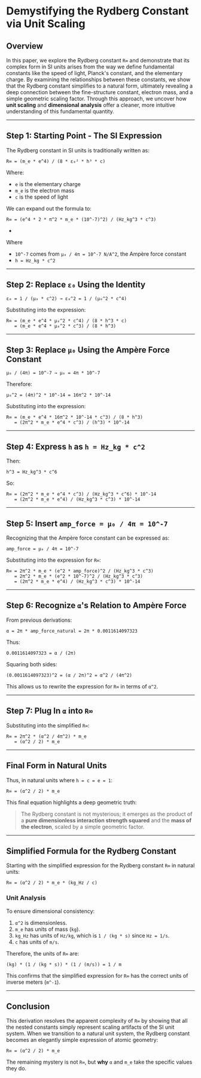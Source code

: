 # Demystifying the Rydberg Constant via Unit Scaling

## Overview  
In this paper, we explore the Rydberg constant `R∞` and demonstrate that its complex form in SI units arises from the way we define fundamental constants like the speed of light, Planck's constant, and the elementary charge. By examining the relationships between these constants, we show that the Rydberg constant simplifies to a natural form, ultimately revealing a deep connection between the fine-structure constant, electron mass, and a simple geometric scaling factor. Through this approach, we uncover how **unit scaling** and **dimensional analysis** offer a cleaner, more intuitive understanding of this fundamental quantity.

---

## Step 1: Starting Point - The SI Expression

The Rydberg constant in SI units is traditionally written as:

```
R∞ = (m_e * e^4) / (8 * ε₀² * h³ * c)
```

Where:
- `e` is the elementary charge  
- `m_e` is the electron mass  
- `c` is the speed of light  

We can expand out the formula to:

```
R∞ = (e^4 * 2 * π^2 * m_e * (10^-7)^2) / (Hz_kg^3 * c^3)
```

-

Where
- `10^-7` comes from `μ₀ / 4π = 10^-7 N/A^2`, the Ampère force constant
- `h = Hz_kg * c^2`  

---

## Step 2: Replace `ε₀` Using the Identity

```
ε₀ = 1 / (μ₀ * c^2) → ε₀^2 = 1 / (μ₀^2 * c^4)
```

Substituting into the expression:

```
R∞ = (m_e * e^4 * μ₀^2 * c^4) / (8 * h^3 * c)
   = (m_e * e^4 * μ₀^2 * c^3) / (8 * h^3)
```

---

## Step 3: Replace `μ₀` Using the Ampère Force Constant

```
μ₀ / (4π) = 10^-7 → μ₀ = 4π * 10^-7
```

Therefore:

```
μ₀^2 = (4π)^2 * 10^-14 = 16π^2 * 10^-14
```

Substituting into the expression:

```
R∞ = (m_e * e^4 * 16π^2 * 10^-14 * c^3) / (8 * h^3)
   = (2π^2 * m_e * e^4 * c^3) / (h^3) * 10^-14
```

---

## Step 4: Express `h` as `h = Hz_kg * c^2`

Then:

```
h^3 = Hz_kg^3 * c^6
```

So:

```
R∞ = (2π^2 * m_e * e^4 * c^3) / (Hz_kg^3 * c^6) * 10^-14
   = (2π^2 * m_e * e^4) / (Hz_kg^3 * c^3) * 10^-14
```

---

## Step 5: Insert `amp_force = μ₀ / 4π = 10^-7`

Recognizing that the Ampère force constant can be expressed as:

```
amp_force = μ₀ / 4π = 10^-7
```

Substituting into the expression for `R∞`:

```
R∞ = 2π^2 * m_e * (e^2 * amp_force)^2 / (Hz_kg^3 * c^3)
   = 2π^2 * m_e * (e^2 * 10^-7)^2 / (Hz_kg^3 * c^3)
   = (2π^2 * m_e * e^4) / (Hz_kg^3 * c^3) * 10^-14
```

---

## Step 6: Recognize `α`'s Relation to Ampère Force

From previous derivations:

```
α = 2π * amp_force_natural = 2π * 0.0011614097323
```

Thus:

```
0.0011614097323 = α / (2π)
```

Squaring both sides:

```
(0.0011614097323)^2 = (α / 2π)^2 = α^2 / (4π^2)
```

This allows us to rewrite the expression for `R∞` in terms of `α^2`.

---

## Step 7: Plug In `α` into `R∞`

Substituting into the simplified `R∞`:

```
R∞ = 2π^2 * (α^2 / 4π^2) * m_e
   = (α^2 / 2) * m_e
```

---

## Final Form in Natural Units

Thus, in natural units where `h = c = e = 1`:

```
R∞ = (α^2 / 2) * m_e
```

This final equation highlights a deep geometric truth:

> The Rydberg constant is not mysterious; it emerges as the product of a **pure dimensionless interaction strength squared** and the **mass of the electron**, scaled by a simple geometric factor.

---

## Simplified Formula for the Rydberg Constant

Starting with the simplified expression for the Rydberg constant `R∞` in natural units:

```
R∞ = (α^2 / 2) * m_e * (kg_Hz / c)
```

### Unit Analysis

To ensure dimensional consistency:

1. `α^2` is dimensionless.
2. `m_e` has units of mass (`kg`).
3. `kg_Hz` has units of `Hz/kg`, which is `1 / (kg * s)` since `Hz = 1/s`.
4. `c` has units of `m/s`.

Therefore, the units of `R∞` are:

```
(kg) * (1 / (kg * s)) * (1 / (m/s)) = 1 / m
```

This confirms that the simplified expression for `R∞` has the correct units of inverse meters (`m^-1`).

---

## Conclusion

This derivation resolves the apparent complexity of `R∞` by showing that all the nested constants simply represent scaling artifacts of the SI unit system. When we transition to a natural unit system, the Rydberg constant becomes an elegantly simple expression of atomic geometry:

```
R∞ = (α^2 / 2) * m_e
```

The remaining mystery is not `R∞`, but **why** `α` and `m_e` take the specific values they do.
